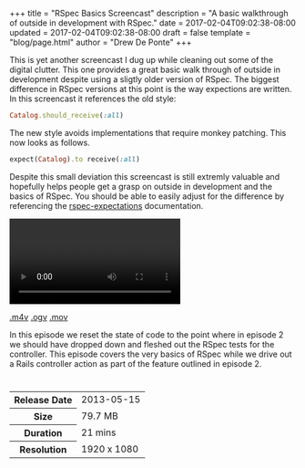 +++
title = "RSpec Basics Screencast"
description = "A basic walkthrough of outside in development with RSpec."
date = 2017-02-04T09:02:38-08:00
updated = 2017-02-04T09:02:38-08:00
draft = false
template = "blog/page.html"
author = "Drew De Ponte"
+++

This is yet another screencast I dug up while cleaning out some of the digital clutter. This one provides a great basic walk through of outside in development despite using a sligtly older version of RSpec. The biggest difference in RSpec versions at this point is the way expections are written. In this screencast it references the old style:

```ruby
Catalog.should_receive(:all)
```

The new style avoids implementations that require monkey patching. This now looks as follows.

```ruby
expect(Catalog).to receive(:all)
```

Despite this small deviation this screencast is still extremly valuable and hopefully helps people get a grasp on outside in development and the basics of RSpec. You should be able to easily adjust for the difference by referencing the [rspec-expectations](https://github.com/rspec/rspec-expectations) documentation.

<video controls="controls">
  <source src="//media.upte.ch/tcb-0003-rspec-basics.m4v" type="video/mp4">
  <source src="//media.upte.ch/tcb-0003-rspec-basics.ogv" type="video/ogg">
  <source src="//media.upte.ch/tcb-0003-rspec-basics.mov" type="video/quicktime">
  Your browser does not support the <code>video</code> element. Please upgrade/switch to a more modern browser that does if you want to be able to view videos.
</video>

<a href="//media.upte.ch/tcb-0003-rspec-basics.m4v" class="btn btn-primary navbar-btn"><i class="fal fa-download"></i> .m4v</a>
<a href="//media.upte.ch/tcb-0003-rspec-basics.ogv" class="btn btn-success navbar-btn"><i class="fal fa-download"></i> .ogv</a>
<a href="//media.upte.ch/tcb-0003-rspec-basics.mov" class="btn btn-info navbar-btn"><i class="fal fa-download"></i> .mov</a>

In this episode we reset the state of code to the point where in episode 2 we should have dropped down and fleshed out the RSpec tests for the controller. This episode covers the very basics of RSpec while we drive out a Rails controller action as part of the feature outlined in episode 2.

<table class="table table-condensed" style="margin-top: 40px;">
	<tr>
		<th>Release Date</th>
		<td>2013-05-15</td>
	</tr>
	<tr>
		<th>Size</th>
		<td>79.7 MB</td>
	</tr>
	<tr>
		<th>Duration</th>
		<td>21 mins</td>
	</tr>
	<tr>
		<th>Resolution</th>
		<td>1920 x 1080</td>
	</tr>
</table>

